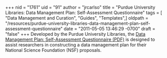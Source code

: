 +++
nid = "1761"
uid = "91"
author = "jrcarlso"
title = "Purdue University Libraries: Data Management Plan: Self-Assessment Questionnaire"
tags = [ "Data Management and Curation", "Guides", "Templates",]
oldpath = "/resources/purdue-university-libraries-data-management-plan-self-assessment-questionnaire"
date = "2011-05-05 13:46:29 -0700"
draft = "false"
+++
Developed by the Purdue University Libraries, the [Data Management Plan:
Self-Assessment Questionnaire
(PDF)](https://purr.purdue.edu/dmp/self-assessment) is designed to
assist researchers in constructing a data management plan for their
National Science Foundation (NSF) proposals.
